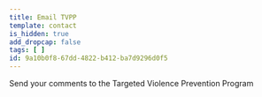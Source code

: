 ```yaml
---
title: Email TVPP
template: contact
is_hidden: true
add_dropcap: false
tags: [ ]
id: 9a10b0f8-67dd-4822-b412-ba7d9296d0f5
---
```

Send your comments to the Targeted Violence Prevention Program

